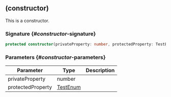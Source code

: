 ## (constructor)

This is a constructor.

### Signature {#_constructor_-signature}

```typescript
protected constructor(privateProperty: number, protectedProperty: TestEnum);
```

### Parameters {#_constructor_-parameters}

| Parameter | Type | Description |
| --- | --- | --- |
| privateProperty | number |  |
| protectedProperty | [TestEnum](docs/simple-suite-test/testenum-enum) |  |
